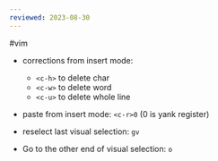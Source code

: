 ```yaml
---
reviewed: 2023-08-30
---
```


#vim

- corrections from insert mode: 
    - `<c-h>` to delete char
    - `<c-w>` to delete word
    - `<c-u>` to delete whole line
- paste  from insert mode: `<c-r>0` (0 is yank register)

- reselect last visual selection: `gv`
- Go to the other end of visual selection: `o`